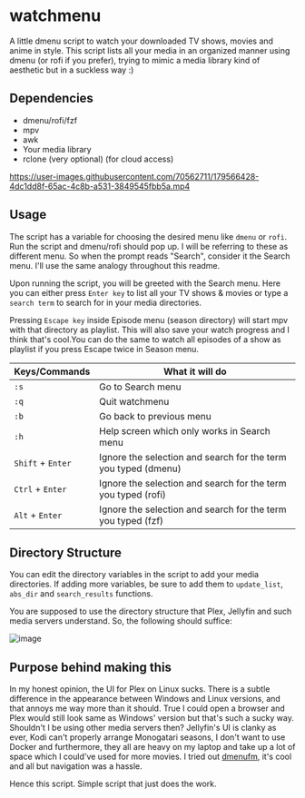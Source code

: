 # watchmenu
A little dmenu script to watch your downloaded TV shows, movies and anime in style. This script lists all your media in an organized manner using dmenu (or rofi if you prefer), trying to mimic a media library kind of aesthetic but in a suckless way :)

## Dependencies
- dmenu/rofi/fzf
- mpv
- awk
- Your media library
- rclone (very optional) (for cloud access)

https://user-images.githubusercontent.com/70562711/179566428-4dc1dd8f-65ac-4c8b-a531-3849545fbb5a.mp4

## Usage

The script has a variable for choosing the desired menu like `dmenu` or `rofi`. Run the script and dmenu/rofi should pop up. I will be referring to these as different menu. So when the prompt reads "Search", consider it the Search menu. I'll use the same analogy throughout this readme.

Upon running the script, you will be greeted with the Search menu. Here you can either press `Enter key` to list all your TV shows & movies or type a `search term` to search for in your media directories.

Pressing `Escape key` inside Episode menu (season directory) will start mpv with that directory as playlist. This will also save your watch progress and I think that's cool.You can do the same to watch all episodes of a show as playlist if you press Escape twice in Season menu. 

| Keys/Commands     | What it will do                                                  |
|-------------------|------------------------------------------------------------------|
| `:s`              | Go to Search menu                                                |
| `:q`              | Quit watchmenu                                                   |
| `:b`              | Go back to previous menu                                         |
| `:h`              | Help screen which only works in Search menu                      |
| `Shift` + `Enter` | Ignore the selection and search for the term you typed (dmenu)   |
| `Ctrl` + `Enter`  | Ignore the selection and search for the term you typed (rofi)    |
| `Alt` + `Enter`   | Ignore the selection and search for the term you typed (fzf)     |

## Directory Structure

You can edit the directory variables in the script to add your media directories. If adding more variables, be sure to add them to `update_list`, `abs_dir` and `search_results` functions. 

You are supposed to use the directory structure that Plex, Jellyfin and such media servers understand. So, the following should suffice:

![image](https://user-images.githubusercontent.com/70562711/171038983-d9c07095-d3fa-4fa6-957e-f681c3b653f9.png)


## Purpose behind making this
In my honest opinion, the UI for Plex on Linux sucks. There is a subtle difference in the appearance between Windows and Linux versions, and that annoys me way more than it should. True I could open a browser and Plex would still look same as Windows' version but that's such a sucky way. Shouldn't I be using other media servers then? Jellyfin's UI is clanky as ever, Kodi can't properly arrange Monogatari seasons, I don't want to use Docker and furthermore, they all are heavy on my laptop and take up a lot of space which I could've used for more movies. I tried out [dmenufm](https://github.com/huijunchen9260/dmenufm), it's cool and all but navigation was a hassle.

Hence this script. Simple script that just does the work.
